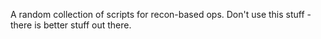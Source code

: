 A random collection of scripts for recon-based ops. Don't use this stuff - there is better stuff out there. 
